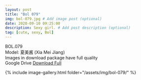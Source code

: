 ```yaml
---
layout: post
title: "Bol 079"
img: bol-079.jpg # Add image post (optional)
date: 2020-09-10 09:25:00
description: Sexy girl. # Add post description (optional)
tag: [cute, sexy, Bol]
---
```

BOL.079  
Model: 夏美酱 (Xia Mei Jiang)                                               
Images in download package have full quality                    
Google Drive [Download Full](http://gestyy.com/eekfYU)

{% include image-gallery.html folder="/assets/img/bol-079/" %}

